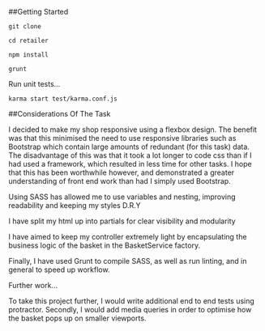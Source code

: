 ##Getting Started
```
git clone

cd retailer

npm install

```
```
grunt
```
Run unit tests...
```
karma start test/karma.conf.js
```

##Considerations Of The Task

I decided to make my shop responsive using a flexbox design. The benefit was that this minimised the need to use responsive libraries such as Bootstrap which contain large amounts of redundant (for this task) data.  The disadvantage of this was that it took a lot longer to code css than if I had used a framework, which resulted in less time for other tasks. I hope that this has been worthwhile however, and demonstrated a greater understanding of front end work than had I simply used Bootstrap.

Using SASS has allowed me to use variables and nesting, improving readability and keeping my styles D.R.Y

I have split my html up into partials for clear visibility and modularity

I have aimed to keep my controller extremely light by encapsulating the business logic of
the basket in the BasketService factory.

Finally, I have used Grunt to compile SASS, as well as run linting, and in
general to speed up workflow.

Further work...

To take this project further, I would write additional end to end tests using protractor.
Secondly, I would add media queries in order to optimise how the basket pops up
on smaller viewports.
